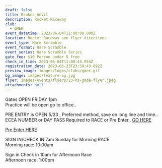 ```yaml
---
draft: false
title: Broken Anvil
description: Rocket Raceway
club:
  - GMER
event_datetime: 2023-06-04T11:00:00.000Z
location: Rocket Raceway see flyer directions
event_type: Hare Scramble
event_format: Hare Scramble
event_series: Hare Scramble Series
gate_fee: $10 Person under 5 free
check_in_time: 2023-06-04T11:00:43.954Z
registration_date: 2023-05-23T23:58:43.892Z
preview_image: images/logos/clubs/gmer.gif
bg_image: images/feature-bg.jpg
flyer: images/events/flyers/23-hs-gmde-flyer.jpeg
attachments: null
---
```

Gates OPEN FRIDAY 1pm\
Practice will be open go to office..

PRE ENTRY is OPEN 5/23 , Preferred method, save on long line and time..\
ECEA NUMBER or DAY PASS Required to RACE or Pre Enter..  [GO HERE](https://www.moto-tally.com/ECEA/ECEA/SeriesRegistration.aspx)

[Pre Enter HERE](https://www.moto-tally.com/ECEA/ECEA/PreEntry.aspx)

SIGN IN/CHECK IN 7am Sunday for Morning RACE\
Morning race: 10:00am


Sign in Check in 10am for Afternoon Race\
Afternoon race: 1:00pm